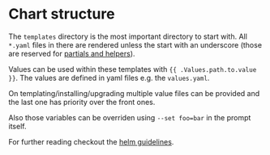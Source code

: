 # Chart structure

The `templates` directory is the most important directory
to start with. All `*.yaml` files in there are rendered
unless the start with an underscore (those are reserved for
[partials and helpers](https://helm.sh/docs/chart_template_guide/named_templates/#partials-and-_-files)).

Values can be used within these templates with
`{{ .Values.path.to.value }}`.
The values are defined in yaml files e.g. the `values.yaml`.

On templating/installing/upgrading multiple value files can be
provided and the last one has priority over the front ones.

Also those variables can be overriden using `--set foo=bar`
in the prompt itself.

For further reading checkout the [helm guidelines](https://helm.sh/docs/chart_template_guide/getting_started/).

